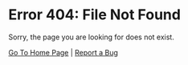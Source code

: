 # Error 404: File Not Found

Sorry, the page you are looking for does not exist.

[Go To Home Page](/) | [Report a Bug](https://github.com/archilogic-com/3dio-website/issues/new?title=Bug:%20%E2%80%A6&body=How%20to%20reproduce:%0A1.%20%E2%80%A6%0A2.%0A3.%0A%0AExpected%20Result:%0A%E2%80%A6%0A%0AActual%20Result:%0A%E2%80%A6)
